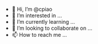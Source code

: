 - 👋 Hi, I’m @cpiao
- 👀 I’m interested in ...
- 🌱 I’m currently learning ...
- 💞️ I’m looking to collaborate on ...
- 📫 How to reach me ...

<!---
cpiao/cpiao is a ✨ special ✨ repository because its `README.md` (this file) appears on your GitHub profile.
You can click the Preview link to take a look at your changes.
--->

